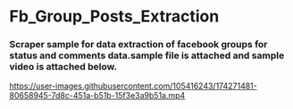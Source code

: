 # Fb_Group_Posts_Extraction

### Scraper sample for data extraction of facebook groups for status and comments data.sample file is attached and sample video is attached below.



https://user-images.githubusercontent.com/105416243/174271481-80658945-7d8c-451a-b51b-15f3e3a9b51a.mp4

